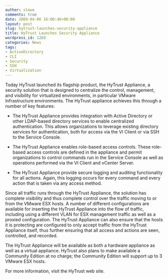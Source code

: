 ```yaml
---
author: slowe
comments: true
date: 2009-04-06 16:00:46+00:00
layout: post
slug: hytrust-launches-security-appliance
title: HyTrust Launches Security Appliance
wordpress_id: 1269
categories: News
tags:
- ActiveDirectory
- CLI
- Security
- SSH
- Virtualization
---
```


Today HyTrust launched its flagship product, the HyTrust Appliance, a security solution that is designed to centralize the control, management, and visibility for virtualized environments, in particular VMware Infrastructure environments. The HyTrust appliance achieves this through a number of key features:

* The HyTrust Appliance provides integration with Active Directory or other LDAP-based directory services to enable centralized authentication. This allows organizations to leverage existing directory services for authentication, both for access via the VI Client or via SSH to the Service Console.

* The HyTrust Appliance enables role-based access controls. These role-based access controls are defined in the appliance and permit organizations to control commands run in the Service Console as well as operations performed via the VI Client and vCenter Server.

* The HyTrust Appliance provide secure logging and auditing functionality for all actions. Again, this logging occurs for every command and every action that is taken via any access method.

Since all traffic runs through the HyTrust Appliance, the solution has complete visibility and thus complete control over the traffic moving to or from the VMware ESX hosts. A number of different configurations are available for inserting the HyTrust Appliance into the flow of traffic, including using a different VLAN for ESX management traffic as well as a proxied configuration. The HyTrust Appliance can also ensure that the hosts it is protecting are configured to only accept traffic from the HyTrust Appliance itself, thus further ensuring that all access and actions are seen, controlled, and recorded.

The HyTrust Appliance will be available as both a hardware appliance as well as a virtual appliance. HyTrust also plans to make available a Community Edition at no charge; the Community Edition will support up to 3 VMware ESX hosts.

For more information, visit the HyTrust web site.
